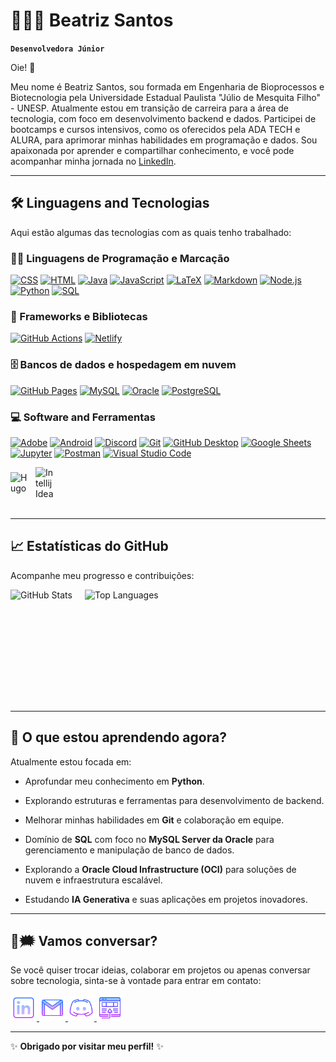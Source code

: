 
# 👩🏾‍💻 Beatriz Santos  
**`Desenvolvedora Júnior `**  

Oie! 👋

Meu nome é Beatriz Santos, sou formada em Engenharia de Bioprocessos e Biotecnologia pela Universidade Estadual Paulista "Júlio de Mesquita Filho" - UNESP. Atualmente estou em transição de carreira para a área de tecnologia, com foco em desenvolvimento backend e dados. Participei de bootcamps e cursos intensivos, como os oferecidos pela ADA TECH e ALURA, para aprimorar minhas habilidades em programação e dados. Sou apaixonada por aprender e compartilhar conhecimento, e você pode acompanhar minha jornada no [LinkedIn](https://www.linkedin.com/in/beatrizssaurora).  

---

## 🛠️ **Linguagens ​​and Tecnologias**

Aqui estão algumas das tecnologias com as quais tenho trabalhado:

<h3>👨‍💻 Linguagens de Programação e Marcação</h3>
 <p>
      <a href="https://github.com/search?q=user%3ADenverCoder1+language%3Acss"><img alt="CSS" src="https://img.shields.io/badge/CSS-1572B6.svg?logo=css3&logoColor=white"></a>
      <a href="https://github.com/search?q=user%3ADenverCoder1+language%3Ags">
      <a href="https://github.com/search?q=user%3ADenverCoder1+language%3Agroovy"></a>
      <a href="https://github.com/search?q=user%3ADenverCoder1+language%3Ahtml"><img alt="HTML" src="https://img.shields.io/badge/HTML-E34F26.svg?logo=html5&logoColor=white"></a>
      <a href="https://github.com/search?q=user%3ADenverCoder1+language%3Ajava"><img alt="Java" src="https://custom-icon-badges.demolab.com/badge/Java-007396.svg?logo=java&logoColor=white"></a>
      <a href="https://github.com/search?q=user%3ADenverCoder1+language%3Ajavascript"><img alt="JavaScript" src="https://img.shields.io/badge/JavaScript-F7DF1E.svg?logo=javascript&logoColor=black"></a>
      <a href="https://github.com/search?q=user%3ADenverCoder1+language%3Atex"><img alt="LaTeX" src="https://img.shields.io/badge/LaTeX-008080.svg?logo=LaTeX&logoColor=white"></a>
      <a href="https://github.com/search?q=user%3ADenverCoder1+language%3Amarkdown"><img alt="Markdown" src="https://img.shields.io/badge/Markdown-000000.svg?logo=markdown&logoColor=white"></a>
      <a href="https://github.com/search?q=user%3ADenverCoder1+language%3Ajavascript"><img alt="Node.js" src="https://img.shields.io/badge/Node.js-43853D.svg?logo=node.js&logoColor=white"></a>
      <a href="https://github.com/search?q=user%3ADenverCoder1+language%3Apython"><img alt="Python" src="https://img.shields.io/badge/Python-14354C.svg?logo=python&logoColor=white"></a>
      <a href="https://github.com/search?q=user%3ADenverCoder1+language%3Arst">
      <a href="https://github.com/search?q=user%3ADenverCoder1+language%3Ascratch">
      <a href="https://github.com/search?q=user%3ADenverCoder1+language%3Asql"><img alt="SQL" src="https://custom-icon-badges.demolab.com/badge/SQL-025E8C.svg?logo=database&logoColor=white"></a>
  </p>


 <h3>🧰 Frameworks e Bibliotecas</h3>

  <p>
      <a href="#"><img alt="GitHub Actions" src="https://img.shields.io/badge/GitHub%20Actions-2671E5.svg?logo=github%20actions&logoColor=white"></a>  
      <a href="https://www.netlify.com/"><img alt="Netlify" src="https://img.shields.io/badge/netlify-%2300C7B7.svg?logo=netlify&logoColor=white"></a>
  </p>

 <h3>🗄️ Bancos de dados e hospedagem em nuvem</h3>

  <p>
      <a href="#"><img alt="GitHub Pages" src="https://img.shields.io/badge/GitHub%20Pages-327FC7.svg?logo=github&logoColor=white"></a>
      <a href="#"><img alt="MySQL" src="https://img.shields.io/badge/MySQL-00f.svg?logo=mysql&logoColor=white"></a>
      <a href="#"><img alt="Oracle" src ="https://img.shields.io/badge/Oracle-F00000.svg?logo=oracle&logoColor=white"></a>
      <a href="#"><img alt="PostgreSQL" src ="https://img.shields.io/badge/PostgreSQL-316192.svg?logo=postgresql&logoColor=white"></a>
  </p>

<h3>💻 Software and Ferramentas</h3>

  <p>
      <a href="#"><img alt="Adobe" src="https://img.shields.io/badge/Adobe-FF0000.svg?logo=adobe&logoColor=white"></a>
      <a href="#"><img alt="Android" src="https://img.shields.io/badge/Android-3DDC84?logo=android&logoColor=white"></a>
      <a href="#"><img alt="Discord" src="https://img.shields.io/badge/-Discord-5865F2.svg?logo=discord&logoColor=white"></a>
      <a href="#"><img alt="Git" src="https://img.shields.io/badge/Git-F05033.svg?logo=git&logoColor=white"></a>
      <a href="#"><img alt="GitHub Desktop" src="https://img.shields.io/badge/GitHub%20Desktop-8034A9.svg?logo=github&logoColor=white"></a>
      <a href="#"><img alt="Google Sheets" src="https://img.shields.io/badge/Sheets-34A853.svg?logo=google%20sheets&logoColor=white"></a>
      <a href="#"><img alt="Jupyter" src="https://img.shields.io/badge/Jupyter-F37626.svg?logo=Jupyter&logoColor=white"></a>
      <a href="#"><img alt="Postman" src="https://img.shields.io/badge/Postman-FF6C37?logo=postman&logoColor=white"></a>
      <a href="#"><img alt="Visual Studio Code" src="https://img.shields.io/badge/Visual%20Studio%20Code-0078d7.svg?logo=visual-studio-code&logoColor=white"></a>
  </p>

<div style="display: flex; align-items: center; gap: 10px;">
  <img 
      alt="Hugo" 
      title="Hugo" 
      width="30px" 
      src="https://cdn.jsdelivr.net/gh/devicons/devicon@latest/icons/hugo/hugo-original.svg" 
  />   
  <img 
      alt="Intellij Idea" 
      title="Intellij Idea" 
      width="30px" 
      src="https://img.icons8.com/?size=100&id=61466&format=png&color=000000"
  />
</div>  

<br/>

---

## 📈 **Estatísticas do GitHub**  

Acompanhe meu progresso e contribuições:  

<div style="display: flex; align-items: center; gap: 20px;">
  <img 
      alt="GitHub Stats" 
      height="180" 
      src="https://github-readme-stats.vercel.app/api?username=beatrizssaurora&show_icons=true&theme=tokyonight&include_all_commits=true&locale=pt-br" 
  />
  <img 
      alt="Top Languages" 
      height="180" 
      src="https://github-readme-stats.vercel.app/api/top-langs/?username=beatrizssaurora&theme=tokyonight&layout=compact&custom_title=Tecnologias&langs_count=9" 
  />
</div>  

---

## 🌱 **O que estou aprendendo agora?**

Atualmente estou focada em:

- Aprofundar meu conhecimento em **Python**.
  
- Explorando estruturas e ferramentas para desenvolvimento de backend.
  
- Melhorar minhas habilidades em **Git** e colaboração em equipe.
  
- Domínio de **SQL** com foco no **MySQL Server da Oracle** para gerenciamento e manipulação de banco de dados.

- Explorando a **Oracle Cloud Infrastructure (OCI)** para soluções de nuvem e infraestrutura escalável.

- Estudando **IA Generativa** e suas aplicações em projetos inovadores.

---

## 📲🗯️ **Vamos conversar?**

Se você quiser trocar ideias, colaborar em projetos ou apenas conversar sobre tecnologia, sinta-se à vontade para entrar em contato:

 <a href="https://www.linkedin.com/in/beatrizssaurora/">
  <img width="42px" alt="LinkedIn" title="LinkedIn" src="images/icons8-linkedin-64.png">
</a>
<a href="mailto:beatrizssaurora@gmail.com" title="beatrizssaurora@gmail.com">
  <img width="42px" src="images/icons8-gmail-64.png" alt="Ícone do Gmail">
</a>
<a href="beatriz02627" alt="Usuário do Discord" title="beatriz02627">
  <img width="42px" src="images/icons8-logo-discord-64.png" alt="Ícone do Discord">
</a>
<a href="https://my-website-beatriz-santos.netlify.app/" alt="site" title="Portfólio">
  <img width="42px" src="images/icons8-abrir-no-navegador-64.png" alt="Portfólio">
</a>

---
✨ **Obrigado por visitar meu perfil!** ✨  

